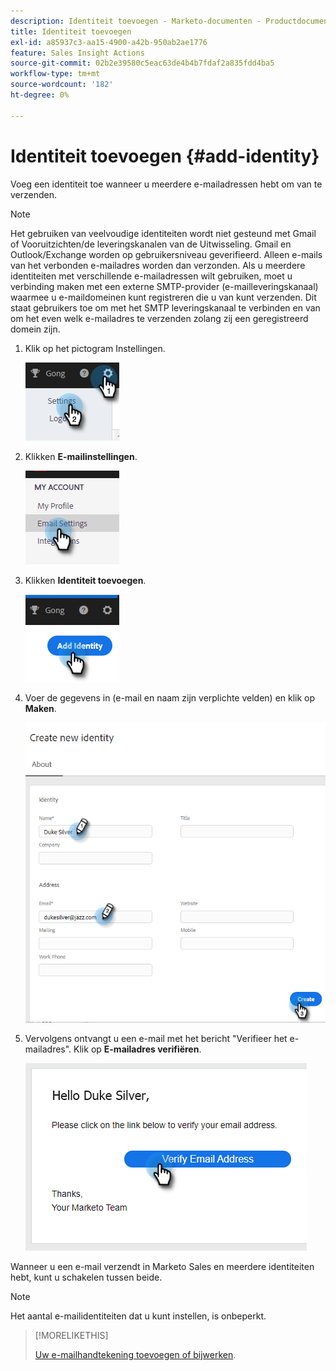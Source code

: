 ```yaml
---
description: Identiteit toevoegen - Marketo-documenten - Productdocumentatie
title: Identiteit toevoegen
exl-id: a85937c3-aa15-4900-a42b-950ab2ae1776
feature: Sales Insight Actions
source-git-commit: 02b2e39580c5eac63de4b4b7fdaf2a835fdd4ba5
workflow-type: tm+mt
source-wordcount: '182'
ht-degree: 0%

---
```


# Identiteit toevoegen {#add-identity}

Voeg een identiteit toe wanneer u meerdere e-mailadressen hebt om van te verzenden.

>[!NOTE]
>
>Het gebruiken van veelvoudige identiteiten wordt niet gesteund met Gmail of Vooruitzichten/de leveringskanalen van de Uitwisseling. Gmail en Outlook/Exchange worden op gebruikersniveau geverifieerd. Alleen e-mails van het verbonden e-mailadres worden dan verzonden. Als u meerdere identiteiten met verschillende e-mailadressen wilt gebruiken, moet u verbinding maken met een externe SMTP-provider (e-mailleveringskanaal) waarmee u e-maildomeinen kunt registreren die u van kunt verzenden. Dit staat gebruikers toe om met het SMTP leveringskanaal te verbinden en van om het even welk e-mailadres te verzenden zolang zij een geregistreerd domein zijn.

1. Klik op het pictogram Instellingen.

   ![](assets/add-identity-1.png)

1. Klikken **E-mailinstellingen**.

   ![](assets/add-identity-2.png)

1. Klikken **Identiteit toevoegen**.

   ![](assets/add-identity-3.png)

1. Voer de gegevens in (e-mail en naam zijn verplichte velden) en klik op **Maken**.

   ![](assets/add-identity-4.png)

1. Vervolgens ontvangt u een e-mail met het bericht &quot;Verifieer het e-mailadres&quot;. Klik op **E-mailadres verifiëren**.

   ![](assets/add-identity-5.png)

Wanneer u een e-mail verzendt in Marketo Sales en meerdere identiteiten hebt, kunt u schakelen tussen beide.

>[!NOTE]
>
>Het aantal e-mailidentiteiten dat u kunt instellen, is onbeperkt.

>[!MORELIKETHIS]
>
>[Uw e-mailhandtekening toevoegen of bijwerken](/help/marketo/product-docs/marketo-sales-insight/actions/getting-started/email-settings/add-or-update-your-email-signature.md).
